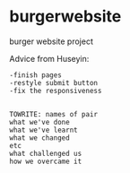 # burgerwebsite
burger website project



Advice from Huseyin:

    -finish pages
    -restyle submit button
    -fix the responsiveness
    

    TOWRITE: names of pair
    what we've done
    what we've learnt
    what we changed
    etc
    what challenged us
    how we overcame it
    